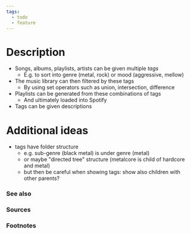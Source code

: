 ```yaml
---
tags:
  - todo
  - feature
---
```

# Description

- Songs, albums, playlists, artists can be given multiple *tags*
	- E.g. to sort into genre (metal, rock) or mood (aggressive, mellow)
- The music library can then filtered by these tags
	- By using set operators such as union, intersection, difference
- Playlists can be generated from these combinations of tags
	- And ultimately loaded into Spotify
- Tags can be given descriptions 

# Additional ideas

- tags have folder structure
	- e.g. sub-genre (black metal) is under genre (metal)
	- or maybe "directed tree" structure (metalcore is child of hardcore and metal)
	- but then be careful when showing tags: show also children with other parents?
### See also

### Sources

### Footnotes